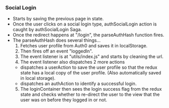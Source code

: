 ### Social Login
- Starts by saving the previous page in state.
- Once the user clicks on a social login type, authSocialLogin action is caught by authSocialLogin Saga.
- Once the redirect happens at "/login", the parseAuthHash function fires.
- The parseAuthHash does several things...
  1. Fetches user profile from Auth0 and saves it in localStorage.
  2. Then fires off an event "loggedIn".
  3. The event listener is at "utils/index.js" and starts by cleaning the url.
  4. The event listener also dispatches 2 more actions
    - dispatches a userAction to save the user profile so that the redux state has a local copy of the user profile. (Also automatically saved in local storage).
    - dispatches an authAction to identify a successful login.
  5. The loginContainer then sees the login success flag from the redux state and checks whether to re-direct the user to the view that the user was on before they logged in or not.
